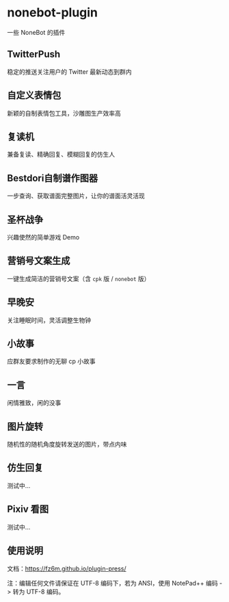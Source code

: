 # nonebot-plugin

一些 NoneBot 的插件

## TwitterPush
稳定的推送关注用户的 Twitter 最新动态到群内

## 自定义表情包
新颖的自制表情包工具，沙雕图生产效率高

## 复读机
兼备复读、精确回复、模糊回复的仿生人

## Bestdori自制谱作图器
一步查询、获取谱面完整图片，让你的谱面活灵活现

## 圣杯战争
兴趣使然的简单游戏 Demo

## 营销号文案生成
一键生成简洁的营销号文案（含 `cpk` 版 / `nonebot` 版）

## 早晚安
关注睡眠时间，灵活调整生物钟

## 小故事
应群友要求制作的无聊 cp 小故事

## 一言
闲情雅致，闲的没事

## 图片旋转
随机性的随机角度旋转发送的图片，带点内味

## 仿生回复
测试中...

## Pixiv 看图
测试中...

## 使用说明
文档：https://fz6m.github.io/plugin-press/

注：编辑任何文件请保证在 UTF-8 编码下，若为 ANSI，使用 NotePad++ 编码 -> 转为 UTF-8 编码。
